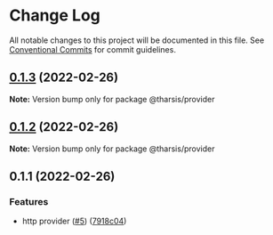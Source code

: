 # Change Log

All notable changes to this project will be documented in this file.
See [Conventional Commits](https://conventionalcommits.org) for commit guidelines.

## [0.1.3](https://github.com/tharsis/evmosjs/compare/@tharsis/provider@0.1.2...@tharsis/provider@0.1.3) (2022-02-26)

**Note:** Version bump only for package @tharsis/provider

## [0.1.2](https://github.com/tharsis/evmosjs/compare/@tharsis/provider@0.1.1...@tharsis/provider@0.1.2) (2022-02-26)

**Note:** Version bump only for package @tharsis/provider

## 0.1.1 (2022-02-26)

### Features

* http provider ([#5](https://github.com/tharsis/evmosjs/issues/5)) ([7918c04](https://github.com/tharsis/evmosjs/commit/7918c04f7b6b2c91118f8e46d560163a35674f0f))
